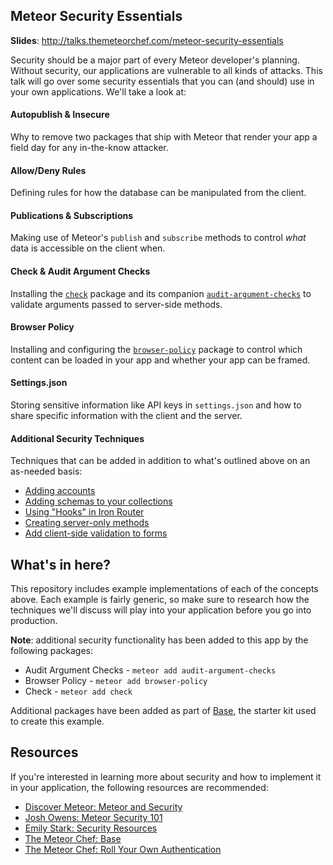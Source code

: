## Meteor Security Essentials

**Slides**: http://talks.themeteorchef.com/meteor-security-essentials

Security should be a major part of every Meteor developer's planning. Without security, our applications are vulnerable to all kinds of attacks. This talk will go over some security essentials that you can (and should) use in your own applications. We'll take a look at:

#### Autopublish & Insecure
Why to remove two packages that ship with Meteor that render your app a field day for any in-the-know attacker.

#### Allow/Deny Rules
Defining rules for how the database can be manipulated from the client.

#### Publications & Subscriptions
Making use of Meteor's `publish` and `subscribe` methods to control _what_ data is accessible on the client when.

#### Check & Audit Argument Checks
Installing the [`check`](http://docs.meteor.com/#/full/check) package and its companion [`audit-argument-checks`](http://docs.meteor.com/#/full/auditargumentchecks) to validate arguments passed to server-side methods.

#### Browser Policy
Installing and configuring the [`browser-policy`](https://atmospherejs.com/meteor/browser-policy) package to control which content can be loaded in your app and whether your app can be framed.

#### Settings.json
Storing sensitive information like API keys in `settings.json` and how to share specific information with the client and the server.

#### Additional Security Techniques
Techniques that can be added in addition to what's outlined above on an as-needed basis:

- [Adding accounts](http://docs.meteor.com/#/full/accounts_api)
- [Adding schemas to your collections](http://atmospherejs.com/aldeed/collection2)
- [Using "Hooks" in Iron Router](https://github.com/EventedMind/iron-router/blob/devel/Guide.md#hooks)
- [Creating server-only methods](https://github.com/themeteorchef/server-auth-token)
- [Add client-side validation to forms](http://github.com/themeteorchef/jquery-validation)

## What's in here?
This repository includes example implementations of each of the concepts above. Each example is fairly generic, so make sure to research how the techniques we'll discuss will play into your application before you go into production.

**Note**: additional security functionality has been added to this app by the following packages:

- Audit Argument Checks - `meteor add audit-argument-checks`
- Browser Policy - `meteor add browser-policy`
- Check - `meteor add check`

Additional packages have been added as part of [Base](http://github.com/themeteorchef/base), the starter kit used to create this example.

## Resources
If you're interested in learning more about security and how to implement it in your application, the following resources are recommended:

- [Discover Meteor: Meteor and Security](https://www.discovermeteor.com/blog/meteor-and-security/)
- [Josh Owens: Meteor Security 101](http://joshowens.me/meteor-security-101/)
- [Emily Stark: Security Resources](http://security-resources.meteor.com/)
- [The Meteor Chef: Base](http://github.com/themeteorchef/base)
- [The Meteor Chef: Roll Your Own Authentication](themeteorchef.com/recipes/roll-your-own-authentication)
